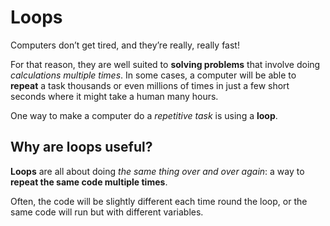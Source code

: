# Loops

Computers don’t get tired, and they’re really, really fast!<br>

For that reason, they are well suited to **solving problems** that involve doing *calculations multiple times*. In some cases, a computer will be able to **repeat** a task thousands or even millions of times in just a few short seconds where it might take a human many hours.<br>

One way to make a computer do a *repetitive task* is using a **loop**.<br>

## Why are loops useful?

<strong>Loops</strong> are all about doing <em>the same thing over and over again</em>: a way to <strong>repeat the same code multiple times</strong>.<br>

Often, the code will be slightly different each time round the loop, or the same code will run but with different variables.

